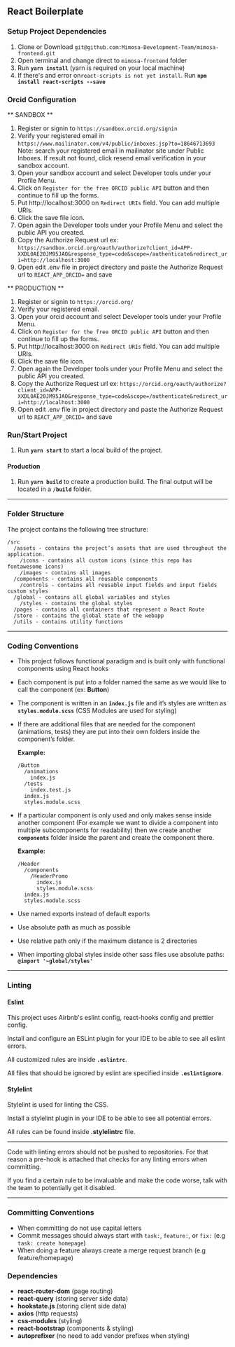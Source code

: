 ## React Boilerplate

### Setup Project Dependencies

1. Clone or Download `git@github.com:Mimosa-Development-Team/mimosa-frontend.git`
2. Open terminal and change direct to `mimosa-frontend` folder
3. Run **`yarn install`** (yarn is required on your local machine)
4. If there's and error on`react-scripts is not yet install`. Run **`npm install react-scripts --save`**

### Orcid Configuration

** SANDBOX **

1. Register or signin to `https://sandbox.orcid.org/signin`
2. Verify your registered email in `https://www.mailinator.com/v4/public/inboxes.jsp?to=18646713693`
    Note: search your registered email in mailinator site under Public Inboxes. If result not found, click resend email verification in your sandbox account.
3. Open your sandbox account and select Developer tools under your Profile Menu.
4. Click on `Register for the free ORCID public API` button and then continue to fill up the forms.
5. Put http://localhost:3000 on `Redirect URIs` field. You can add multiple URIs.
6. Click the save file icon.
7. Open again the Developer tools under your Profile Menu and select the public API you created.
8. Copy the Authorize Request url ex: `https://sandbox.orcid.org/oauth/authorize?client_id=APP-XXDL0AE20JM95JAO&response_type=code&scope=/authenticate&redirect_uri=http://localhost:3000`
9. Open edit .env file in project directory and paste the Authorize Request url to `REACT_APP_ORCID=` and save


** PRODUCTION **

1. Register or signin to `https://orcid.org/`
2. Verify your registered email.
3. Open your orcid account and select Developer tools under your Profile Menu.
4. Click on `Register for the free ORCID public API` button and then continue to fill up the forms.
5. Put http://localhost:3000 on `Redirect URIs` field. You can add multiple URIs.
6. Click the save file icon.
7. Open again the Developer tools under your Profile Menu and select the public API you created.
8. Copy the Authorize Request url ex: `https://orcid.org/oauth/authorize?client_id=APP-XXDL0AE20JM95JAO&response_type=code&scope=/authenticate&redirect_uri=http://localhost:3000`
9. Open edit .env file in project directory and paste the Authorize Request url to `REACT_APP_ORCID=` and save

### Run/Start Project

1. Run **`yarn start`** to start a local build of the project.

#### Production

1. Run **`yarn build`** to create a production build. The final output will be located in a **`/build`** folder.

---

### Folder Structure

The project contains the following tree structure:

```
/src
  /assets - contains the project’s assets that are used throughout the application.
    /icons - contains all custom icons (since this repo has fontawesome icons)
    /images - contains all images
  /components - contains all reusable components
    /controls - contains all reusable input fields and input fields custom styles
  /global - contains all global variables and styles
    /styles - contains the global styles
  /pages - contains all containers that represent a React Route
  /store - contains the global state of the webapp
  /utils - contains utility functions
```

---

### Coding Conventions

- This project follows functional paradigm and is built only with functional components using React hooks

- Each component is put into a folder named the same as we would like to call the component (ex: **Button**)

- The component is written in an **`index.js`** file and it’s styles are written as **`styles.module.scss`** (CSS Modules are used for styling)

- If there are additional files that are needed for the component (animations, tests) they are put into their own folders inside the component’s folder.

  **Example:**

  ```
  /Button
    /animations
      index.js
    /tests
      index.test.js
    index.js
    styles.module.scss
  ```

- If a particular component is only used and only makes sense inside another component (For example we want to divide a component into multiple subcomponents for readability) then we create another **`components`** folder inside the parent and create the component there.

  **Example:**

  ```
  /Header
    /components
      /HeaderPromo
        index.js
        styles.module.scss
    index.js
    styles.module.scss
  ```

- Use named exports instead of default exports

- Use absolute path as much as possible

- Use relative path only if the maximum distance is 2 directories

- When importing global styles inside other sass files use absolute paths: **`@import '~global/styles'`**

---

### Linting

#### Eslint

This project uses Airbnb's eslint config, react-hooks config and prettier config.

Install and configure an ESLint plugin for your IDE to be able to see all eslint errors.

All customized rules are inside **`.eslintrc`**.

All files that should be ignored by eslint are specified inside **`.eslintignore`**.

#### Stylelint

Stylelint is used for linting the CSS.

Install a stylelint plugin in your IDE to be able to see all potential errors.

All rules can be found inside **.stylelintrc** file.

---

Code with linting errors should not be pushed to repositories. For that reason a pre-hook is attached that checks for any linting errors when committing.

If you find a certain rule to be invaluable and make the code worse, talk with the team to potentially get it disabled.

---

### Committing Conventions

- When committing do not use capital letters
- Commit messages should always start with `task:`, `feature:`, or `fix:` (e.g `task: create homepage`)
- When doing a feature always create a merge request branch (e.g feature/homepage)

### Dependencies

- **react-router-dom** (page routing)
- **react-query** (storing server side data)
- **hookstate.js** (storing client side data)
- **axios** (http requests)
- **css-modules** (styling)
- **react-bootstrap** (components & styling)
- **autoprefixer** (no need to add vendor prefixes when styling)
